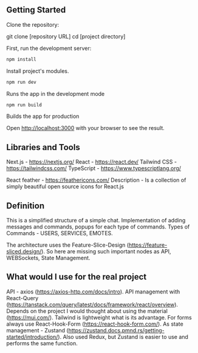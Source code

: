 ## Getting Started

Clone the repository:

git clone [repository URL]
cd [project directory]

First, run the development server:

```bash
npm install
```

Install project's modules.

```bash
npm run dev
```

Runs the app in the development mode

```bash
npm run build
```

Builds the app for production

Open [http://localhost:3000](http://localhost:3000) with your browser to see the result.

## Libraries and Tools

Next.js - https://nextjs.org/
React - https://react.dev/
Tailwind CSS - https://tailwindcss.com/
TypeScript - https://www.typescriptlang.org/

React feather - https://feathericons.com/
Description - Is a collection of simply beautiful open source icons for React.js

## Definition

This is a simplified structure of a simple chat.
Implementation of adding messages and commands, popups for each type of commands.
Types of Commands - USERS, SERVICES, EMOTES.

The architecture uses the Feature-Slice-Design (https://feature-sliced.design/).
So here are missing such important nodes as API, WEBSockets, State Management.

## What would I use for the real project

API - axios (https://axios-http.com/docs/intro).
API management with React-Query (https://tanstack.com/query/latest/docs/framework/react/overview).
Depends on the project I would thought about using the material (https://mui.com/).
Tailwind is lightweight what is its advantage.
For forms always use React-Hook-Form (https://react-hook-form.com/).
As state management - Zustand (https://zustand.docs.pmnd.rs/getting-started/introduction/).
Also used Redux, but Zustand is easier to use and performs the same function.
